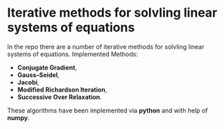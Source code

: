 # Iterative methods for solvling linear systems of equations
In the repo there are a number of iterative methods for solvling linear systems of equations.
Implemented Methods: 
* __Conjugate Gradient__,  
* __Gauss–Seidel__,
* __Jacobi__, 
* __Modified Richardson Iteration__,
* __Successive Over Relaxation__.  

These algorithms have been implemented via __python__ and with help of __numpy__.

